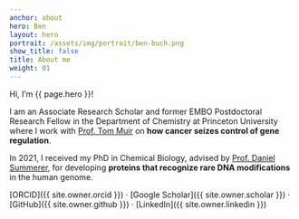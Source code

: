 ```yaml
---
anchor: about
hero: Ben
layout: hero
portrait: /assets/img/portrait/ben-buch.png
show_title: false
title: About me
weight: 01
---
```


Hi, I’m {{ page.hero }}!

I am an Associate Research Scholar and former EMBO Postdoctoral Research Fellow in the Department of Chemistry at Princeton University where I work with [Prof. Tom Muir](https://muir.princeton.edu/) on **how cancer seizes control of gene regulation**.

In 2021, I received my PhD in Chemical Biology, advised by [Prof. Daniel Summerer](https://ccb.tu-dortmund.de/en/professorships/cb/summerer/), for developing **proteins that recognize rare DNA modifications** in the human genome.

[ORCID]({{ site.owner.orcid }})
·
[Google Scholar]({{ site.owner.scholar }})
·
[GitHub]({{ site.owner.github }})
·
[LinkedIn]({{ site.owner.linkedin }})
